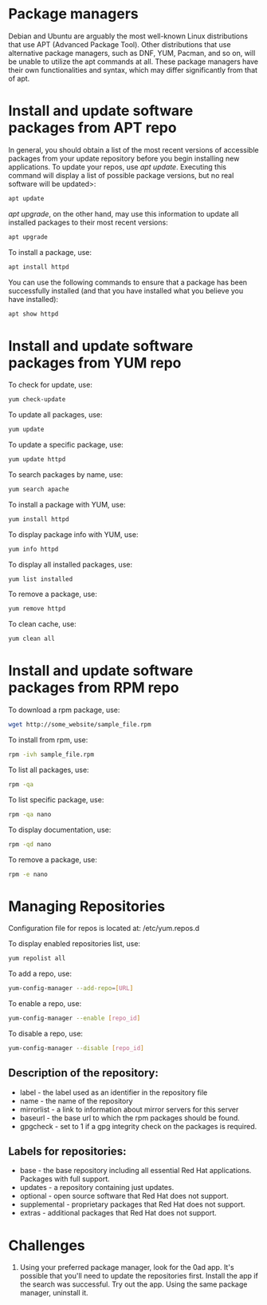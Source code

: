 <h1>Package managers</h1>

Debian and Ubuntu are arguably the most well-known Linux distributions that use APT (Advanced Package Tool). Other distributions that use alternative package managers, such as DNF, YUM, Pacman, and so on, will be unable to utilize the apt commands at all. These package managers have their own functionalities and syntax, which may differ significantly from that of apt.

<h1>Install and update software packages from APT repo</h1>

In general, you should obtain a list of the most recent versions of accessible packages from your update repository before you begin installing new applications. 
To update your repos, use <i>apt update</i>. Executing this command will display a list of possible package versions, but no real software will be updated>:

```bash
apt update
```

<i>apt upgrade</i>, on the other hand, may use this information to update all installed packages to their most recent versions:

```bash
apt upgrade
```

To install a package, use:

```bash
apt install httpd
```

You can use the following commands to ensure that a package has been successfully installed (and that you have installed what you believe you have installed):

```bash
apt show httpd
```

<h1>Install and update software packages from YUM repo</h1>

To check for update, use:

```bash
yum check-update
```

To update all packages, use:

```bash
yum update
```
To update a specific package, use:

```bash
yum update httpd
```

To search packages by name, use:

```bash
yum search apache
```

To install a package with YUM, use:

```bash
yum install httpd
```

To display package info with YUM, use:

```bash
yum info httpd
```

To display all installed packages, use:

```bash
yum list installed
```

To remove a package, use:

```bash
yum remove httpd
```

To clean cache, use:

```bash
yum clean all
```

<h1>Install and update software packages from RPM repo</h1>

To download a rpm package, use:

```bash
wget http://some_website/sample_file.rpm
```

To install from rpm, use:

```bash
rpm -ivh sample_file.rpm
```

To list all packages, use:

```bash
rpm -qa
```

To list specific package, use:

```bash
rpm -qa nano
```

To display documentation, use:

```bash
rpm -qd nano
```

To remove a package, use:

```bash
rpm -e nano
```

<h1>Managing Repositories</h1>

Configuration file for repos is located at: /etc/yum.repos.d

To display enabled repositories list, use:

```bash
yum repolist all
```

To add a repo, use:

```bash
yum-config-manager --add-repo=[URL]
```

To enable a repo, use:

```bash
yum-config-manager --enable [repo_id]
```

To disable a repo, use:

```bash
yum-config-manager --disable [repo_id]
```

<h2>Description of the repository:</h2>

* label - the label used as an identifier in the repository file 
* name - the name of the repository 
* mirrorlist - a link to information about mirror servers for this server
* baseurl - the base url to which the rpm packages should be found.
* gpgcheck - set to 1 if a gpg integrity check on the packages is required. 

<h2>Labels for repositories:</h2>

* base - the base repository including all essential Red Hat applications. Packages with full support.
* updates - a repository containing just updates.
* optional - open source software that Red Hat does not support.
* supplemental - proprietary packages that Red Hat does not support.
* extras - additional packages that Red Hat does not support. 

<h1>Challenges</h1>

1. Using your preferred package manager, look for the 0ad app. It's possible that you'll need to update the repositories first. Install the app if the search was successful. Try out the app. Using the same package manager, uninstall it. 
